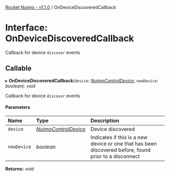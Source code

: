 [Rocket Nuimo - v1.1.0](../README.md) / OnDeviceDiscoveredCallback

# Interface: OnDeviceDiscoveredCallback

Callback for device `discover` events

## Callable

▸ **OnDeviceDiscoveredCallback**(`device`: [*NuimoControlDevice*](../classes/nuimocontroldevice.md), `newDevice`: *boolean*): *void*

Callback for device `discover` events

#### Parameters

| Name | Type | Description |
| :------ | :------ | :------ |
| `device` | [*NuimoControlDevice*](../classes/nuimocontroldevice.md) | Device discovered |
| `newDevice` | *boolean* | Indicates if this is a new device or one that has been discovered before, found prior to a disconnect |

**Returns:** *void*
